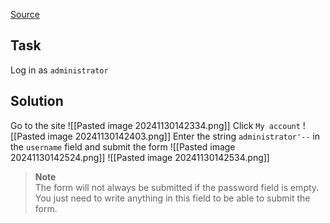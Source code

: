 [Source](https://portswigger.net/web-security/sql-injection/lab-login-bypass)
## Task
Log in as `administrator`
## Solution
Go to the site
![[Pasted image 20241130142334.png]]
Click `My account`
![[Pasted image 20241130142403.png]]
Enter the string `administrator'--` in the `username` field and submit the form
![[Pasted image 20241130142524.png]]
![[Pasted image 20241130142534.png]]
>**Note**  
>The form will not always be submitted if the password field is empty. You just need to write anything in this field to be able to submit the form.